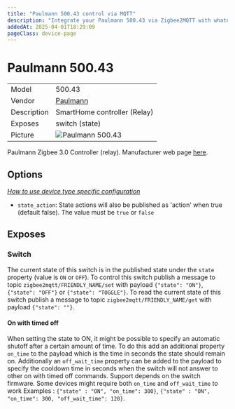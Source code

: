 ```yaml
---
title: "Paulmann 500.43 control via MQTT"
description: "Integrate your Paulmann 500.43 via Zigbee2MQTT with whatever smart home infrastructure you are using without the vendor's bridge or gateway."
addedAt: 2025-04-01T18:29:09
pageClass: device-page
---
```


<!-- !!!! -->
<!-- ATTENTION: This file is auto-generated through docgen! -->
<!-- You can only edit the "Notes"-Section between the two comment lines "Notes BEGIN" and "Notes END". -->
<!-- Do not use h1 or h2 heading within "## Notes"-Section. -->
<!-- !!!! -->

# Paulmann 500.43

|     |     |
|-----|-----|
| Model | 500.43  |
| Vendor  | [Paulmann](/supported-devices/#v=Paulmann)  |
| Description | SmartHome controller (Relay) |
| Exposes | switch (state) |
| Picture | ![Paulmann 500.43](https://www.zigbee2mqtt.io/images/devices/500.43.png) |


<!-- Notes BEGIN: You can edit here. Add "## Notes" headline if not already present. -->
Paulmann Zigbee 3.0 Controller (relay).
Manufacturer web page [here](https://ch.paulmann.com/de/p/controller-smart-home-zigbee-3.0-cephei-230v-max.-400w-weiss-grau/50044).
<!-- Notes END: Do not edit below this line -->



## Options
*[How to use device type specific configuration](../guide/configuration/devices-groups.md#specific-device-options)*

* `state_action`: State actions will also be published as 'action' when true (default false). The value must be `true` or `false`


## Exposes

### Switch 
The current state of this switch is in the published state under the `state` property (value is `ON` or `OFF`).
To control this switch publish a message to topic `zigbee2mqtt/FRIENDLY_NAME/set` with payload `{"state": "ON"}`, `{"state": "OFF"}` or `{"state": "TOGGLE"}`.
To read the current state of this switch publish a message to topic `zigbee2mqtt/FRIENDLY_NAME/get` with payload `{"state": ""}`.

#### On with timed off
When setting the state to ON, it might be possible to specify an automatic shutoff after a certain amount of time. To do this add an additional property `on_time` to the payload which is the time in seconds the state should remain on.
Additionally an `off_wait_time` property can be added to the payload to specify the cooldown time in seconds when the switch will not answer to other on with timed off commands.
Support depends on the switch firmware. Some devices might require both `on_time` and `off_wait_time` to work
Examples : `{"state" : "ON", "on_time": 300}`, `{"state" : "ON", "on_time": 300, "off_wait_time": 120}`.

